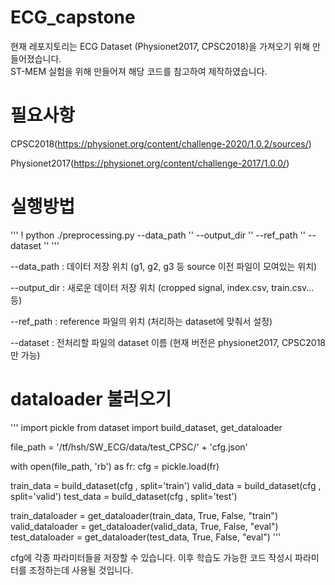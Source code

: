 # ECG_capstone

현재 레포지토리는 ECG Dataset (Physionet2017, CPSC2018)을 가져오기 위해 만들어졌습니다.  
ST-MEM 실험을 위해 만들어져 해당 코드를 참고하여 제작하였습니다.  

# 필요사항  

CPSC2018(https://physionet.org/content/challenge-2020/1.0.2/sources/)  

Physionet2017(https://physionet.org/content/challenge-2017/1.0.0/)  


# 실행방법

'''
! python ./preprocessing.py --data_path '' --output_dir '' --ref_path '' --dataset ''
'''  

--data_path : 데이터 저장 위치 (g1, g2, g3 등 source 이전 파일이 모여있는 위치)  

--output_dir : 새로운 데이터 저장 위치 (cropped signal, index.csv, train.csv... 등)  

--ref_path : reference 파일의 위치 (처리하는 dataset에 맞춰서 설정)  

--dataset : 전처리할 파일의 dataset 이름 (현재 버전은 physionet2017, CPSC2018만 가능)  


# dataloader 불러오기

'''
import pickle
from dataset import build_dataset, get_dataloader

file_path = '/tf/hsh/SW_ECG/data/test_CPSC/' + 'cfg.json'

with open(file_path, 'rb') as fr:
    cfg = pickle.load(fr)

train_data = build_dataset(cfg , split='train')
valid_data = build_dataset(cfg , split='valid')
test_data = build_dataset(cfg , split='test')
    
train_dataloader = get_dataloader(train_data, True, False, "train")
valid_dataloader = get_dataloader(valid_data, True, False, "eval")
test_dataloader = get_dataloader(test_data, True, False, "eval")
'''  

cfg에 각종 파라미터들을 저장할 수 있습니다. 이후 학습도 가능한 코드 작성시 파라미터를 조정하는데 사용될 것입니다. 
